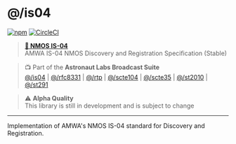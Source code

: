 # @/is04

[![npm](https://img.shields.io/npm/v/@astronautlabs/is04)](https://npmjs.com/package/@astronautlabs/is04)
[![CircleCI](https://circleci.com/gh/astronautlabs/is04.svg?style=svg)](https://circleci.com/gh/astronautlabs/is04)

> **[📜 NMOS IS-04](https://specs.amwa.tv/is-04/)**  
> AMWA IS-04 NMOS Discovery and Registration Specification (Stable)

> 📺 Part of the **Astronaut Labs Broadcast Suite**  
> [@/is04](https://github.com/astronautlabs/is04) |
> [@/rfc8331](https://github.com/astronautlabs/rfc8331) |
> [@/rtp](https://github.com/astronautlabs/rtp) |
> [@/scte104](https://github.com/astronautlabs/scte104) | 
> [@/scte35](https://github.com/astronautlabs/scte35) | 
> [@/st2010](https://github.com/astronautlabs/st2010) | 
> [@/st291](https://github.com/astronautlabs/st291)

> ⚠ **Alpha Quality**  
> This library is still in development and is subject to change

---

Implementation of AMWA's NMOS IS-04 standard for Discovery and Registration.
